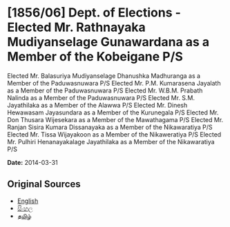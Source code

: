 # [1856/06] Dept. of Elections -Elected Mr. Rathnayaka Mudiyanselage Gunawardana as a Member of the Kobeigane P/S
Elected Mr. Balasuriya Mudiyanselage Dhanushka Madhuranga as a Member of the Paduwasnuwara P/S
Elected Mr. P.M. Kumarasena Jayalath as a Member of the Paduwasnuwara P/S
Elected Mr. W.B.M. Prabath Nalinda as a Member of the Paduwasnuwara P/S
Elected Mr. S.M. Jayathilaka as a Member of the Alawwa P/S
Elected Mr. Dinesh Hewawasam Jayasundara as a Member of the Kurunegala P/S
Elected Mr. Don Thusara Wijesekara as a Member of the Mawathagama P/S
Elected Mr. Ranjan Sisira Kumara Dissanayaka as a Member of the Nikawaratiya P/S
Elected Mr. Tissa Wijayakoon as a Member of the Nikaweratiya P/S
Elected Mr. Pulhiri Henanayakalage Jayathilaka as a Member of the Nikawaratiya P/S

**Date:** 2014-03-31

## Original Sources

- [English](https://documents.gov.lk/view/extra-gazettes/2014/3/1856-06_E.pdf)
- [සිංහල](https://documents.gov.lk/view/extra-gazettes/2014/3/1856-06_S.pdf)
- [தமிழ்](https://documents.gov.lk/view/extra-gazettes/2014/3/1856-06_T.pdf)
